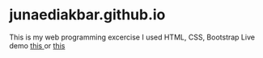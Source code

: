 # junaediakbar.github.io

This is my web programming excercise
I used HTML, CSS, Bootstrap
Live demo <a href="https://junaediakbar.github.io" target="blank">this </a> or <a href="https://webjuned.000webhostapp.com/"  target="blank">this</a>

